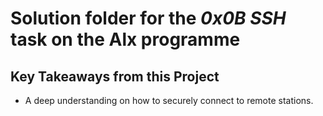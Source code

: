 # Solution folder for the **_0x0B SSH_** task on the Alx programme

## Key Takeaways from this Project

- A deep understanding on how to securely connect to remote stations.
